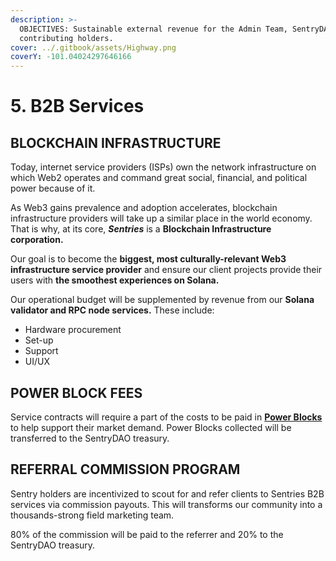 ```yaml
---
description: >-
  OBJECTIVES: Sustainable external revenue for the Admin Team, SentryDAO, and
  contributing holders.
cover: ../.gitbook/assets/Highway.png
coverY: -101.04024297646166
---
```


# 5. B2B Services

## BLOCKCHAIN INFRASTRUCTURE

Today, internet service providers (ISPs) own the network infrastructure on which Web2 operates and command great social, financial, and political power because of it.

As Web3 gains prevalence and adoption accelerates, blockchain infrastructure providers will take up a similar place in the world economy. That is why, at its core, _**Sentries**_ is a **Blockchain Infrastructure corporation.**

Our goal is to become the **biggest, most culturally-relevant Web3 infrastructure service provider** and ensure our client projects provide their users with **the smoothest experiences on Solana.**

Our operational budget will be supplemented by revenue from our **Solana** **validator and RPC node services.** These include:

* Hardware procurement
* Set-up
* Support
* UI/UX

## POWER BLOCK FEES

Service contracts will require a part of the costs to be paid in [**Power Blocks**](3.-power-blocks.md) to help support their market demand. Power Blocks collected will be transferred to the SentryDAO treasury.

## REFERRAL COMMISSION PROGRAM

Sentry holders are incentivized to scout for and refer clients to Sentries B2B services via commission payouts. This will transforms our community into a thousands-strong field marketing team.

80% of the commission will be paid to the referrer and 20% to the SentryDAO treasury.
